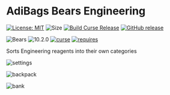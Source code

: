 # AdiBags Bears Engineering 

[![License: MIT](https://img.shields.io/badge/License-MIT-yellow.svg)](https://opensource.org/licenses/MIT)
![Size](https://img.shields.io/github/repo-size/N6REJ/AdiBags_Bears_Engineering) 
[![Build Curse Release](https://github.com/N6REJ/AdiBags_Bears_Engineering/actions/workflows/release.yml/badge.svg)](https://github.com/N6REJ/AdiBags_Bears_Engineerying/actions/workflows/release.yml) 
[![GitHub release](https://img.shields.io/github/release/N6REJ/AdiBags_Bears_Engineering.svg)](https://GitHub.com/N6REJ/AdiBags_Bears_Engineering/releases/)

![Bears](https://img.shields.io/badge/Supports-Shadowlands&nbsp;&amp;&nbsp;Dragonflight-0B68D7)
![10.2.0](https://img.shields.io/badge/Ready_for-10.2.0-darkgreen)
[![curse](https://img.shields.io/badge/Curseforge_Project_ID:-545962-purple)](https://www.curseforge.com/wow/addons/adibags_shadowlands_engineering)
[![requires](https://img.shields.io/badge/Requires-AdiBags-brown)](https://www.curseforge.com/wow/addons/adibags)


Sorts Engineering reagents into their own categories


![settings](https://user-images.githubusercontent.com/1850089/140662196-9e70720c-156f-42fa-b944-0729948f2bf2.png)


![backpack](https://user-images.githubusercontent.com/1850089/140661565-9f6a963f-24d3-47bd-9b51-d052a32f1d03.png)

![bank](https://user-images.githubusercontent.com/1850089/140662125-e95bd6fa-e45e-437f-80b5-9fb57510eee8.png)
